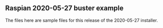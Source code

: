 ## Raspian 2020-05-27 buster example
The files here are sample files for this release of the 2020-05-27 installer.
